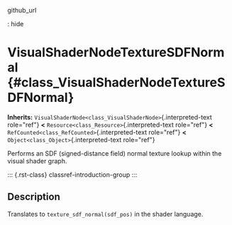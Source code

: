 github_url

:   hide

# VisualShaderNodeTextureSDFNormal {#class_VisualShaderNodeTextureSDFNormal}

**Inherits:**
`VisualShaderNode<class_VisualShaderNode>`{.interpreted-text role="ref"}
**\<** `Resource<class_Resource>`{.interpreted-text role="ref"} **\<**
`RefCounted<class_RefCounted>`{.interpreted-text role="ref"} **\<**
`Object<class_Object>`{.interpreted-text role="ref"}

Performs an SDF (signed-distance field) normal texture lookup within the
visual shader graph.

::: {.rst-class}
classref-introduction-group
:::

## Description

Translates to `texture_sdf_normal(sdf_pos)` in the shader language.
